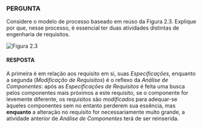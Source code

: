 ### PERGUNTA

Considere o modelo de processo baseado em reúso da Figura 2.3. Explique por que, nesse processo, é essencial ter duas atividades distintas de engenharia de requisitos.

![Figura 2.3](https://pbs.twimg.com/media/D_DrTC5XoAAcMn4.jpg:large)

#### RESPOSTA

A primeira é em relação aos requisito em si, suas *Especificações*, enquanto a segunda (*Modificação de Requisitos*) é o reflexo da *Análise de Componentes*: após as *Especificações de Requisitos* é feita uma busca pelos componentes mais próximos a este requisito, se o componente for levemente diferente, os requisitos são *modificados* para adequar-se àqueles componentes sem no entanto perderem sua essência, mas **enquanto** a alteração no requisito for necessariamente muito grande, a atividade anterior de *Análise de Componentes* terá de ser reinserida.
